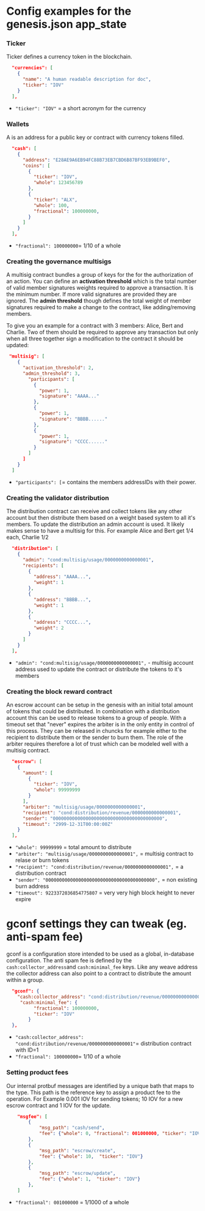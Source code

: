 # Config examples for the genesis.json app_state

### Ticker
Ticker defines a currency token in the blockchain.
```json
  "currencies": [
    {
      "name": "A human readable description for doc",
      "ticker": "IOV"
    }
  ],
```
* `"ticker": "IOV"` = a short acronym for the currency

### Wallets
A is an address for a public key or contract with currency tokens filled.
```json
  "cash": [
    {
      "address": "E28AE9A6EB94FC88B73EB7CBD6B87BF93EB9BEF0",
      "coins": [
        {
          "ticker": "IOV",
          "whole": 123456789
        },
        {
          "ticker": "ALX",
          "whole": 100,
          "fractional": 100000000,
        }
      ]
    }
  ],
```
* `"fractional": 100000000`= 1/10 of a whole
### Creating the governance multisigs
A multisig contract bundles a group of keys for the for the authorization of an action. 
You can define an **activation threshold** which is the total number of valid member signatures weights required to approve a transaction.
It is the minimum number. If more valid signatures are provided they are ignored.
The **admin threshold** though defines the total weight of member signatures required to make a change to the contract, like adding/removing members.

To give you an example for a contract with 3 members: Alice, Bert and Charlie. Two of them should be required to approve any transaction but
only when all three together sign a modification to the contract it should be updated:

```json
 "multisig": [
    {
      "activation_threshold": 2,
      "admin_threshold": 3,
        "participants": [
          {
            "power": 1,
            "signature": "AAAA..."
          },
          {
            "power": 1,
            "signature": "BBBB......"
          },
          {
            "power": 1,
            "signature": "CCCC......"
          }
        ]
      ]
    }
  ]
```
* `"participants": [`= contains the members addressIDs with their power.

### Creating the validator distribution
The distribution contract can receive and collect tokens like any other account but then distribute them
based on a weight based system to all it's members. To update the distribution an admin account is used.
It likely makes sense to have a multisig for this. 
For example Alice and Bert get 1/4 each, Charlie 1/2

```json
  "distribution": [
    {
      "admin": "cond:multisig/usage/0000000000000001",
      "recipients": [
        {
          "address": "AAAA...",
          "weight": 1
        },
        {
          "address": "BBBB...",
          "weight": 1
        },
        {
          "address": "CCCC...",
          "weight": 2
        }
      ]
    }
  ],

```
* `"admin": "cond:multisig/usage/0000000000000001",` - multisig account address used to update the contract or distribute
    the tokens to it's members
    
### Creating the block reward contract
An escrow account can be setup in the genesis with an initial total amount of tokens that could be distributed.
In combination with a distribution account this can be used to release tokens to a group of people. With a timeout
set that "never" expires the arbiter is in the only entity in control of this process. They can be released in chuncks
for example either to the recipient to distribute them or the sender to burn them.
The role of the arbiter requires therefore a lot of trust which can be modeled well with a multisig contract.     

```json
  "escrow": [
    {
      "amount": [
        {
          "ticker": "IOV",
          "whole": 99999999
        }
      ],
      "arbiter": "multisig/usage/0000000000000001",
      "recipient": "cond:distribution/revenue/0000000000000001",
      "sender": "0000000000000000000000000000000000000000",
      "timeout": "2999-12-31T00:00:00Z"
    }
  ],
```

* `"whole": 99999999` = total amount to distribute
* `"arbiter": "multisig/usage/0000000000000001",` = multisig contract to relase or burn tokens
* `"recipient": "cond:distribution/revenue/0000000000000001",` = a distribution contract
* `"sender": "0000000000000000000000000000000000000000",` = non existing burn address
* `"timeout": 9223372036854775807` = very very high block height to never expire


# gconf settings they can tweak (eg. anti-spam fee)
gconf is a configuration store intended to be used as a global, in-database configuration. The anti spam fee is
defined by the `cash:collector_address`and `cash:minimal_fee` keys. Like any weave address the collector address
can also point to a contract to distribute the amount within a group.
 
```json
  "gconf": {
    "cash:collector_address": "cond:distribution/revenue/0000000000000001",
     "cash:minimal_fee": {
          "fractional": 100000000,
          "ticker": "IOV"
        }
  },
```
* `"cash:collector_address": "cond:distribution/revenue/0000000000000001"`= distribution contract with ID=1
* `"fractional": 100000000`= 1/10 of a whole

### Setting product fees
Our internal protbuf messages are identified by a unique bath that maps to the type. This path is the reference key to assign
a product fee to the operation.
For Example 0.001 IOV for sending tokens; 10 IOV for a new escrow contract and 1 IOV for the update.
 
```json
	"msgfee": [
		{
			"msg_path": "cash/send",
			"fee": {"whole": 0, "fractional": 001000000, "ticker": "IOV"}
		},
		{
			"msg_path": "escrow/create",
			"fee": {"whole": 10,  "ticker": "IOV"}
		},
		{
			"msg_path": "escrow/update",
			"fee": {"whole": 1,  "ticker": "IOV"}
		},
	]
```
*  `"fractional": 001000000` = 1/1000 of a whole